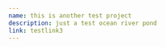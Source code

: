 ```yaml
---
name: this is another test project
description: just a test ocean river pond
link: testlink3
---
```


